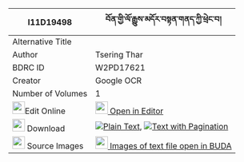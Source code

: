 |I11D19498|བོན་གྱི་ལོ་རྒྱུས་མདོར་བསྟན་གནད་ཀྱི་ཕྲེང་བ། 
| --- | --- 
|Alternative Title |
|Author| Tsering Thar
|BDRC ID | W2PD17621
|Creator | Google OCR
|Number of Volumes| 1
|<img width="25" src="https://img.icons8.com/color/25/000000/edit-property.png">Edit Online| [<img width="25" src="https://avatars.githubusercontent.com/u/45091458?s=200&v=4"> Open in Editor](http://editor.openpecha.org/I11D19498)
|<img width="25" src="https://img.icons8.com/fluent/48/000000/download-2.png"/>  Download | [![](https://img.icons8.com/color/20/000000/txt.png)Plain Text](https://github.com/Openpecha/I11D19498/releases/download/v2/bon_gyi_logyu_do_ra_ten_ne_kyi_plain_I11D19498.zip), [![](https://img.icons8.com/color/20/000000/txt.png)Text with Pagination](https://github.com/Openpecha/I11D19498/releases/download/v2/bon_gyi_logyu_do_ra_ten_ne_kyi_pages_I11D19498.zip)
|<img width="25" src="https://img.icons8.com/plasticine/100/000000/pictures-folder.png"/>  Source Images | [<img width="25" src="https://library.bdrc.io/icons/BUDA-small.svg"> Images of text file open in BUDA](https://library.bdrc.io/show/bdr:W2PD17621)